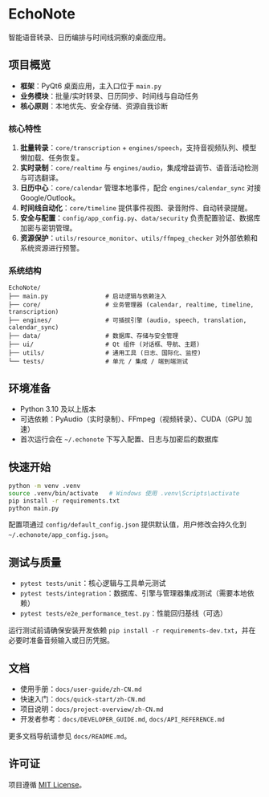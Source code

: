 # EchoNote

智能语音转录、日历编排与时间线洞察的桌面应用。

## 项目概览
- **框架**：PyQt6 桌面应用，主入口位于 `main.py`
- **业务模块**：批量/实时转录、日历同步、时间线与自动任务
- **核心原则**：本地优先、安全存储、资源自我诊断

### 核心特性
1. **批量转录**：`core/transcription` + `engines/speech`，支持音视频队列、模型懒加载、任务恢复。
2. **实时录制**：`core/realtime` 与 `engines/audio`，集成增益调节、语音活动检测与可选翻译。
3. **日历中心**：`core/calendar` 管理本地事件，配合 `engines/calendar_sync` 对接 Google/Outlook。
4. **时间线自动化**：`core/timeline` 提供事件视图、录音附件、自动转录提醒。
5. **安全与配置**：`config/app_config.py`、`data/security` 负责配置验证、数据库加密与密钥管理。
6. **资源保护**：`utils/resource_monitor`、`utils/ffmpeg_checker` 对外部依赖和系统资源进行预警。

### 系统结构
```
EchoNote/
├── main.py                # 启动逻辑与依赖注入
├── core/                  # 业务管理器 (calendar, realtime, timeline, transcription)
├── engines/               # 可插拔引擎 (audio, speech, translation, calendar_sync)
├── data/                  # 数据库、存储与安全管理
├── ui/                    # Qt 组件 (对话框、导航、主题)
├── utils/                 # 通用工具 (日志、国际化、监控)
└── tests/                 # 单元 / 集成 / 端到端测试
```

## 环境准备
- Python 3.10 及以上版本
- 可选依赖：PyAudio（实时录制）、FFmpeg（视频转录）、CUDA（GPU 加速）
- 首次运行会在 `~/.echonote` 下写入配置、日志与加密后的数据库

## 快速开始
```bash
python -m venv .venv
source .venv/bin/activate   # Windows 使用 .venv\Scripts\activate
pip install -r requirements.txt
python main.py
```

配置项通过 `config/default_config.json` 提供默认值，用户修改会持久化到 `~/.echonote/app_config.json`。

## 测试与质量
- `pytest tests/unit`：核心逻辑与工具单元测试
- `pytest tests/integration`：数据库、引擎与管理器集成测试（需要本地依赖）
- `pytest tests/e2e_performance_test.py`：性能回归基线（可选）

运行测试前请确保安装开发依赖 `pip install -r requirements-dev.txt`，并在必要时准备音频输入或日历凭据。

## 文档
- 使用手册：`docs/user-guide/zh-CN.md`
- 快速入门：`docs/quick-start/zh-CN.md`
- 项目说明：`docs/project-overview/zh-CN.md`
- 开发者参考：`docs/DEVELOPER_GUIDE.md`, `docs/API_REFERENCE.md`

更多文档导航请参见 `docs/README.md`。

## 许可证
项目遵循 [MIT License](LICENSE)。
